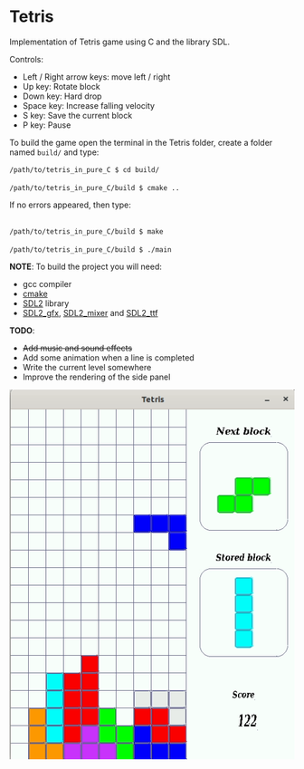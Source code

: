# Tetris

Implementation of Tetris game using C and the library SDL.

Controls:

* Left / Right arrow keys: move left / right
* Up key: Rotate block
* Down key: Hard drop
* Space key: Increase falling velocity
* S key: Save the current block
* P key: Pause

To build the game open the terminal in the Tetris folder, create a folder named ` build/ ` and type:

```
/path/to/tetris_in_pure_C $ cd build/

/path/to/tetris_in_pure_C/build $ cmake ..

```

If no errors appeared, then type:

```

/path/to/tetris_in_pure_C/build $ make

/path/to/tetris_in_pure_C/build $ ./main

```


**NOTE**: To build the project you will need:

* gcc compiler
* [cmake](https://cmake.org/download/)
* [SDL2](https://www.libsdl.org/download-2.0.php) library
* [SDL2_gfx](http://www.ferzkopp.net/Software/SDL2_gfx/Docs/html/index.html),
[SDL2_mixer](https://www.libsdl.org/projects/SDL_mixer/) and
[SDL2_ttf](https://www.libsdl.org/projects/SDL_ttf/)


**TODO**:

* ~~Add music and sound effects~~
* Add some animation when a line is completed
* Write the current level somewhere
* Improve the rendering of the side panel

![tetris in C](./media/tetris.gif)
